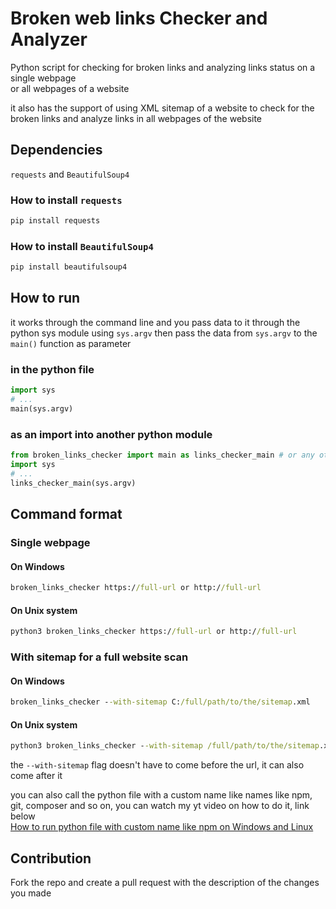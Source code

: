 # Broken web links Checker and Analyzer
Python script for checking for broken links and analyzing links status on a single webpage   
or all webpages of a website   
   
it also has the support of using XML sitemap of a website to check for the broken links and analyze links in all webpages of the website   
   
## Dependencies   
`requests` and `BeautifulSoup4`   

### How to install `requests`   
```cmd
pip install requests
```   
   
### How to install `BeautifulSoup4`   
```cmd
pip install beautifulsoup4
```    
   
## How to run   
it works through the command line and you pass data to it through the python sys module using `sys.argv` then pass the data from `sys.argv` to the `main()` function as parameter   

### in the python file   
```py
import sys
# ...
main(sys.argv)
```

### as an import into another python module
```py
from broken_links_checker import main as links_checker_main # or any other name
import sys
# ...
links_checker_main(sys.argv)
```
   
## Command format   
### Single webpage   
#### On Windows
```cmd
broken_links_checker https://full-url or http://full-url
```
#### On Unix system
```cmd
python3 broken_links_checker https://full-url or http://full-url
```
   
### With sitemap for a full website scan   
#### On Windows
```cmd
broken_links_checker --with-sitemap C:/full/path/to/the/sitemap.xml
```
#### On Unix system
```cmd
python3 broken_links_checker --with-sitemap /full/path/to/the/sitemap.xml
```
the `--with-sitemap` flag doesn't have to come before the url, it can also come after it   
   
you can also call the python file with a custom name like names like npm, git, composer and so on, you can watch my yt video on how to do it, link below   
[How to run python file with custom name like npm on Windows and Linux](https://youtu.be/3VOtRaopsIQ)
   
## Contribution   
Fork the repo and create a pull request with the description of the changes you made
